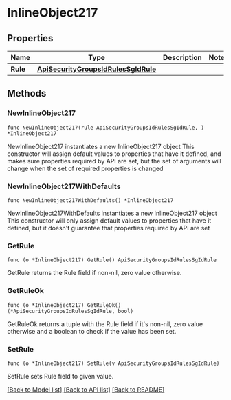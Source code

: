 # InlineObject217

## Properties

Name | Type | Description | Notes
------------ | ------------- | ------------- | -------------
**Rule** | [**ApiSecurityGroupsIdRulesSgIdRule**](_api_security_groups__id__rules__sgId__rule.md) |  | 

## Methods

### NewInlineObject217

`func NewInlineObject217(rule ApiSecurityGroupsIdRulesSgIdRule, ) *InlineObject217`

NewInlineObject217 instantiates a new InlineObject217 object
This constructor will assign default values to properties that have it defined,
and makes sure properties required by API are set, but the set of arguments
will change when the set of required properties is changed

### NewInlineObject217WithDefaults

`func NewInlineObject217WithDefaults() *InlineObject217`

NewInlineObject217WithDefaults instantiates a new InlineObject217 object
This constructor will only assign default values to properties that have it defined,
but it doesn't guarantee that properties required by API are set

### GetRule

`func (o *InlineObject217) GetRule() ApiSecurityGroupsIdRulesSgIdRule`

GetRule returns the Rule field if non-nil, zero value otherwise.

### GetRuleOk

`func (o *InlineObject217) GetRuleOk() (*ApiSecurityGroupsIdRulesSgIdRule, bool)`

GetRuleOk returns a tuple with the Rule field if it's non-nil, zero value otherwise
and a boolean to check if the value has been set.

### SetRule

`func (o *InlineObject217) SetRule(v ApiSecurityGroupsIdRulesSgIdRule)`

SetRule sets Rule field to given value.



[[Back to Model list]](../README.md#documentation-for-models) [[Back to API list]](../README.md#documentation-for-api-endpoints) [[Back to README]](../README.md)


